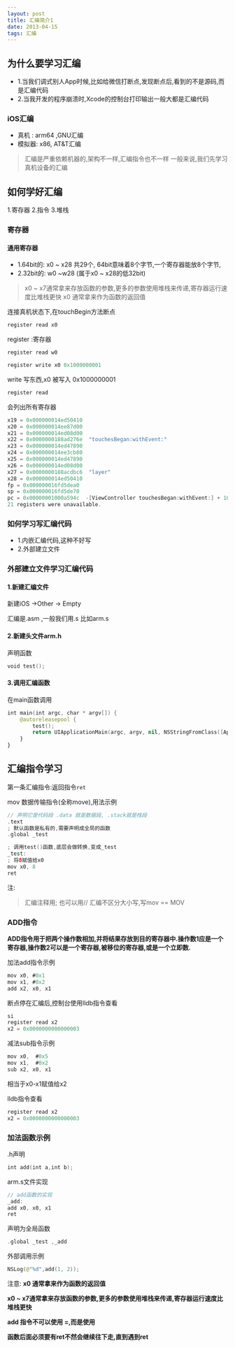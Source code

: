 ```yaml
---
layout: post
title: 汇编简介1
date: 2013-04-15
tags: 汇编
---
```

## 为什么要学习汇编
- 1.当我们调式别人App时候,比如给微信打断点,发现断点后,看到的不是源码,而是汇编代码
- 2.当我开发的程序崩溃时,Xcode的控制台打印输出一般大都是汇编代码

### iOS汇编
- 真机 : arm64 ,GNU汇编
- 模拟器: x86, AT&T汇编

>汇编是严重依赖机器的,架构不一样,汇编指令也不一样
一般来说,我们先学习真机设备的汇编

## 如何学好汇编
1.寄存器
2.指令
3.堆栈

### 寄存器
#### 通用寄存器
- 1.64bit的: x0 ~ x28  共29个, 64bit意味着8个字节,一个寄存器能放8个字节,
- 2.32bit的: w0 ~w28 (属于x0 ~ x28的低32bit)

>x0 ~ x7通常拿来存放函数的参数,更多的参数使用堆栈来传递,寄存器运行速度比堆栈更快
x0 通常拿来作为函数的返回值



连接真机状态下,在touchBegin方法断点
```swift
register read x0
```

register :寄存器
```swift
register read w0
```

```swift
register write x0 0x1000000001
```

write 写东西,x0 被写入 0x1000000001


```swift
register read 
```
会列出所有寄存器
```swift
x19 = 0x000000014ed50410
x20 = 0x000000014ee87d00
x21 = 0x000000014ed08d00
x22 = 0x0000000188ad276e  "touchesBegan:withEvent:"
x23 = 0x000000014ed47890
x24 = 0x000000014ee3cb80
x25 = 0x000000014ed47890
x26 = 0x000000014ed08d00
x27 = 0x0000000188acdbc6  "layer"
x28 = 0x000000014ed50410
fp = 0x000000016fd5dea0
sp = 0x000000016fd5de70
pc = 0x00000001000a594c  -[ViewController touchesBegan:withEvent:] + 104 at ViewController.m:62
21 registers were unavailable.
```
### 如何学习写汇编代码
- 1.内嵌汇编代码,这种不好写
- 2.外部建立文件

### 外部建立文件学习汇编代码
#### 1.新建汇编文件
新建iOS ->Other -> Empty

汇编是.asm ,一般我们用.s  比如arm.s
#### 2.新建头文件arm.h
声明函数
```swift
void test();
```
#### 3.调用汇编函数
在main函数调用
```swift
int main(int argc, char * argv[]) {
    @autoreleasepool {
        test();
        return UIApplicationMain(argc, argv, nil, NSStringFromClass([AppDelegate class]));
    }
}
```

## 汇编指令学习

第一条汇编指令:返回指令`ret`

mov  数据传输指令(全称move),用法示例
```swift
// 声明它是代码段 .data 就是数据段, .stack就是栈段
.text
; 默认函数是私有的,需要声明成全局的函数
.global _test

; 调用test()函数,底层会做转换,变成_test
_test:
; 将8赋值给x0
mov x0, 8
ret
```

注:
>汇编注释用;  也可以用//
汇编不区分大小写,写mov == MOV


### ADD指令
**ADD指令用于把两个操作数相加,并将结果存放到目的寄存器中.操作数1应是一个寄存器,操作数2可以是一个寄存器,被移位的寄存器,或是一个立即数.**

加法add指令示例
```swift
mov x0, #0x1
mov x1, #0x2
add x2, x0, x1
```

断点停在汇编后,控制台使用lldb指令查看
```swift
si
register read x2
x2 = 0x0000000000000003
```

减法sub指令示例
```swift
mov x0,  #0x5
mov x1,  #0x2
sub x2, x0, x1
```
相当于x0-x1赋值给x2

lldb指令查看
```swift
register read x2
x2 = 0x0000000000000003
```

### 加法函数示例

.h声明
```swift
int add(int a,int b);
```
arm.s文件实现
```swift
// add函数的实现
_add:
add x0, x0, x1
ret
```
声明为全局函数
```swift
.global _test ,_add
```

外部调用示例
```swift
NSLog(@"%d",add(1, 2));
```
注意: 
**x0 通常拿来作为函数的返回值**

**x0 ~ x7通常拿来存放函数的参数,更多的参数使用堆栈来传递,寄存器运行速度比堆栈更快**

**add 指令不可以使用 =,而是使用**

**函数后面必须要有ret不然会继续往下走,直到遇到ret**
